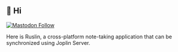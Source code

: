 ## 👋 Hi

[![Mastodon Follow](https://img.shields.io/mastodon/follow/109781051461798350?domain=https%3A%2F%2Ffosstodon.org&style=social)](https://fosstodon.org/@ruslin)

Here is Ruslin, a cross-platform note-taking application that can be synchronized using Joplin Server.
